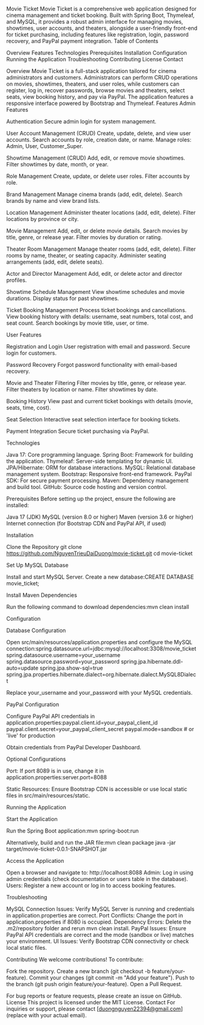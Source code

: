 Movie Ticket
Movie Ticket is a comprehensive web application designed for cinema management and ticket booking. Built with Spring Boot, Thymeleaf, and MySQL, it provides a robust admin interface for managing movies, showtimes, user accounts, and theaters, alongside a user-friendly front-end for ticket purchasing, including features like registration, login, password recovery, and PayPal payment integration.
Table of Contents

Overview
Features
Technologies
Prerequisites
Installation
Configuration
Running the Application
Troubleshooting
Contributing
License
Contact

Overview
Movie Ticket is a full-stack application tailored for cinema administrators and customers. Administrators can perform CRUD operations on movies, showtimes, theaters, and user roles, while customers can register, log in, recover passwords, browse movies and theaters, select seats, view booking history, and pay via PayPal. The application features a responsive interface powered by Bootstrap and Thymeleaf.
Features
Admin Features

Authentication
Secure admin login for system management.


User Account Management (CRUD)
Create, update, delete, and view user accounts.
Search accounts by role, creation date, or name.
Manage roles: Admin, User, Customer_Super.


Showtime Management (CRUD)
Add, edit, or remove movie showtimes.
Filter showtimes by date, month, or year.


Role Management
Create, update, or delete user roles.
Filter accounts by role.


Brand Management
Manage cinema brands (add, edit, delete).
Search brands by name and view brand lists.


Location Management
Administer theater locations (add, edit, delete).
Filter locations by province or city.


Movie Management
Add, edit, or delete movie details.
Search movies by title, genre, or release year.
Filter movies by duration or rating.


Theater Room Management
Manage theater rooms (add, edit, delete).
Filter rooms by name, theater, or seating capacity.
Administer seating arrangements (add, edit, delete seats).


Actor and Director Management
Add, edit, or delete actor and director profiles.


Showtime Schedule Management
View showtime schedules and movie durations.
Display status for past showtimes.


Ticket Booking Management
Process ticket bookings and cancellations.
View booking history with details: username, seat numbers, total cost, and seat count.
Search bookings by movie title, user, or time.



User Features

Registration and Login
User registration with email and password.
Secure login for customers.


Password Recovery
Forgot password functionality with email-based recovery.


Movie and Theater Filtering
Filter movies by title, genre, or release year.
Filter theaters by location or name.
Filter showtimes by date.


Booking History
View past and current ticket bookings with details (movie, seats, time, cost).


Seat Selection
Interactive seat selection interface for booking tickets.


Payment Integration
Secure ticket purchasing via PayPal.



Technologies

Java 17: Core programming language.
Spring Boot: Framework for building the application.
Thymeleaf: Server-side templating for dynamic UI.
JPA/Hibernate: ORM for database interactions.
MySQL: Relational database management system.
Bootstrap: Responsive front-end framework.
PayPal SDK: For secure payment processing.
Maven: Dependency management and build tool.
GitHub: Source code hosting and version control.

Prerequisites
Before setting up the project, ensure the following are installed:

Java 17 (JDK)
MySQL (version 8.0 or higher)
Maven (version 3.6 or higher)
Internet connection (for Bootstrap CDN and PayPal API, if used)

Installation

Clone the Repository
git clone https://github.com/NguyenTrieuDaiDuong/movie-ticket.git
cd movie-ticket


Set Up MySQL Database

Install and start MySQL Server.
Create a new database:CREATE DATABASE movie_ticket;




Install Maven Dependencies

Run the following command to download dependencies:mvn clean install





Configuration

Database Configuration

Open src/main/resources/application.properties and configure the MySQL connection:spring.datasource.url=jdbc:mysql://localhost:3308/movie_ticket
spring.datasource.username=your_username
spring.datasource.password=your_password
spring.jpa.hibernate.ddl-auto=update
spring.jpa.show-sql=true
spring.jpa.properties.hibernate.dialect=org.hibernate.dialect.MySQL8Dialect


Replace your_username and your_password with your MySQL credentials.


PayPal Configuration

Configure PayPal API credentials in application.properties:paypal.client.id=your_paypal_client_id
paypal.client.secret=your_paypal_client_secret
paypal.mode=sandbox  # or 'live' for production


Obtain credentials from PayPal Developer Dashboard.


Optional Configurations

Port: If port 8089 is in use, change it in application.properties:server.port=8088


Static Resources: Ensure Bootstrap CDN is accessible or use local static files in src/main/resources/static.



Running the Application

Start the Application

Run the Spring Boot application:mvn spring-boot:run


Alternatively, build and run the JAR file:mvn clean package
java -jar target/movie-ticket-0.0.1-SNAPSHOT.jar




Access the Application

Open a browser and navigate to: http://localhost:8088
Admin: Log in using admin credentials (check documentation or users table in the database).
Users: Register a new account or log in to access booking features.



Troubleshooting

MySQL Connection Issues: Verify MySQL Server is running and credentials in application.properties are correct.
Port Conflicts: Change the port in application.properties if 8080 is occupied.
Dependency Errors: Delete the .m2/repository folder and rerun mvn clean install.
PayPal Issues: Ensure PayPal API credentials are correct and the mode (sandbox or live) matches your environment.
UI Issues: Verify Bootstrap CDN connectivity or check local static files.

Contributing
We welcome contributions! To contribute:

Fork the repository.
Create a new branch (git checkout -b feature/your-feature).
Commit your changes (git commit -m "Add your feature").
Push to the branch (git push origin feature/your-feature).
Open a Pull Request.

For bug reports or feature requests, please create an issue on GitHub.
License
This project is licensed under the MIT License.
Contact
For inquiries or support, please contact [duongnguyen22394@gmail.com] (replace with your actual email).
